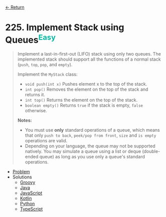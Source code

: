 [&larr; Return](https://hanggrian.github.io/grind-leetcode/)

# 225. Implement Stack using Queues<sup style="color: rgb(0, 184, 163);">Easy</sup>

> Implement a last-in-first-out (LIFO) stack using only two queues. The
  implemented stack should support all the functions of a normal stack (`push`,
  `top`, `pop`, and `empty`).
>
> Implement the `MyStack` class:
>
> - `void push(int x)` Pushes element x to the top of the stack.
> - `int pop()` Removes the element on the top of the stack and returns it.
> - `int top()` Returns the element on the top of the stack.
> - `boolean empty()` Returns `true` if the stack is empty, `false` otherwise.
>
> **Notes:**
>
> - You must use **only** standard operations of a queue, which means that only
    `push to back`, `peek/pop from front`, `size` and `is empty` operations are
    valid.
> - Depending on your language, the queue may not be supported natively. You may
    simulate a queue using a list or deque (double-ended queue) as long as you
    use only a queue's standard operations.

- [Problem](https://leetcode.com/problems/implement-stack-using-queues/)
- Solutions
  - [Groovy](https://github.com/hanggrian/grind-leetcode/blob/main/groovy/src/main/groovy/problems201_300/ImplementStackUsingQueues.groovy)
  - [Java](https://github.com/hanggrian/grind-leetcode/blob/main/java/src/main/java/problems201_300/ImplementStackUsingQueues.java)
  - [JavaScript](https://github.com/hanggrian/grind-leetcode/blob/main/javascript/src/problems201_300/implement-stack-using-queues.js)
  - [Kotlin](https://github.com/hanggrian/grind-leetcode/blob/main/kotlin/src/main/kotlin/problems201_300/ImplementStackUsingQueues.kt)
  - [Python](https://github.com/hanggrian/grind-leetcode/blob/main/python/src/problems201_300/implement_stack_using_queues.py)
  - [TypeScript](https://github.com/hanggrian/grind-leetcode/blob/main/typescript/src/problems201_300/implement-stack-using-queues.ts)
